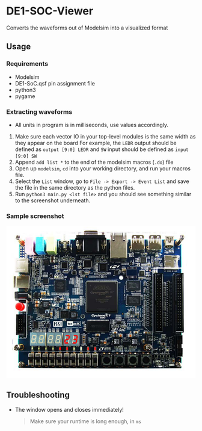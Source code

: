 # DE1-SOC-Viewer
Converts the waveforms out of Modelsim into a visualized format

## Usage
### Requirements
- Modelsim
- DE1-SoC.qsf pin assignment file
- python3
- pygame

### Extracting waveforms
- All units in program is in milliseconds, use values accordingly.
1. Make sure each vector IO in your top-level modules is the same width as they appear on the board
   For example, the ```LEDR``` output should be defined as ```output [9:0] LEDR``` and ```SW``` input should be defined as ```input [9:0] SW```
2. Append ```add list *``` to the end of the modelsim macros (```.do```) file
3. Open up ```modelsim```, ```cd``` into your working directory, and run your macros file.
4. Select the ```List``` window, go to ```File -> Export -> Event List``` and save the file in the same directory as the python files.
5. Run ```python3 main.py <lst file>``` and you should see something similar to the screenshot underneath.

### Sample screenshot
![Screenshot][Sample]

## Troubleshooting
- The window opens and closes immediately!
  > Make sure your runtime is long enough, in ```ms```

[Sample]: https://github.com/EDToaster/DE1-SOC-Viewer/blob/master/sample/counter.png
